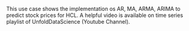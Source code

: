 This use case shows the implementation os AR, MA, ARMA, ARIMA to predict stock prices for HCL.
A helpful video is available on time series playlist of UnfoldDataScience (Youtube Channel).
